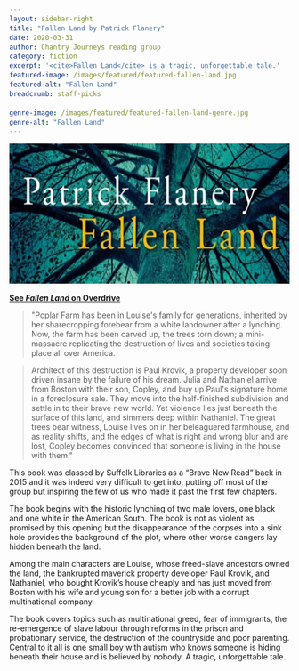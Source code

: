 ```yaml
---
layout: sidebar-right
title: "Fallen Land by Patrick Flanery"
date: 2020-03-31
author: Chantry Journeys reading group
category: fiction
excerpt: '<cite>Fallen Land</cite> is a tragic, unforgettable tale.'
featured-image: /images/featured/featured-fallen-land.jpg
featured-alt: "Fallen Land"
breadcrumb: staff-picks

genre-image: /images/featured/featured-fallen-land-genre.jpg
genre-alt: "Fallen Land"
---
```


![Fallen Land](/images/featured/featured-fallen-land.jpg)

**[See <cite>Fallen Land</cite> on Overdrive](https://suffolklibraries.overdrive.com/media/3803136)**

> "Poplar Farm has been in Louise's family for generations, inherited by her sharecropping forebear from a white landowner after a lynching. Now, the farm has been carved up, the trees torn down; a mini-massacre replicating the destruction of lives and societies taking place all over America.

> Architect of this destruction is Paul Krovik, a property developer soon driven insane by the failure of his dream. Julia and Nathaniel arrive from Boston with their son, Copley, and buy up Paul's signature home in a foreclosure sale. They move into the half-finished subdivision and settle in to their brave new world. Yet violence lies just beneath the surface of this land, and simmers deep within Nathaniel. The great trees bear witness, Louise lives on in her beleaguered farmhouse, and as reality shifts, and the edges of what is right and wrong blur and are lost, Copley becomes convinced that someone is living in the house with them."

This book was classed by Suffolk Libraries as a “Brave New Read” back in 2015 and it was indeed very difficult to get into, putting off most of the group but inspiring the few of us who made it past the first few chapters.

The book begins with the historic lynching of two male lovers, one black and one white in the American South. The book is not as violent as promised by this opening but the disappearance of the corpses into a sink hole provides the background of the plot, where other worse dangers lay hidden beneath the land.

Among the main characters are Louise, whose freed-slave ancestors owned the land, the bankrupted maverick property developer Paul Krovik, and Nathaniel, who bought Krovik’s house cheaply and has just moved from Boston with his wife and young son for a better job with a corrupt multinational company.

The book covers topics such as multinational greed, fear of immigrants, the re-emergence of slave labour through reforms in the prison and probationary service, the destruction of the countryside and poor parenting. Central to it all is one small boy with autism who knows someone is hiding beneath their house and is believed by nobody. A tragic, unforgettable tale.  
